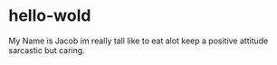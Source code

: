 # hello-wold

My Name is Jacob
im really tall
like to eat alot 
keep a positive attitude
sarcastic but caring.
